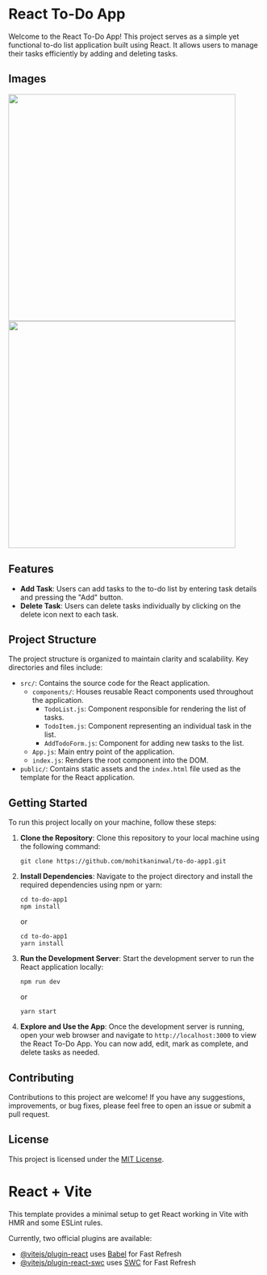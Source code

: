 # React To-Do App

Welcome to the React To-Do App! This project serves as a simple yet functional to-do list application built using React. It allows users to manage their tasks efficiently by adding and deleting tasks.

## Images

<img width="450px" src="https://github.com/mohitkaninwal/to-do-app1/assets/89794081/542ed405-c7b1-437a-89c1-4b9cb9aaa854"/>
<img width="450px" src="https://github.com/mohitkaninwal/to-do-app1/assets/89794081/0528b299-de0c-40ce-9615-c7cc07b2c408"/>


## Features

- **Add Task**: Users can add tasks to the to-do list by entering task details and pressing the "Add" button.
- **Delete Task**: Users can delete tasks individually by clicking on the delete icon next to each task.


## Project Structure

The project structure is organized to maintain clarity and scalability. Key directories and files include:

- `src/`: Contains the source code for the React application.
  - `components/`: Houses reusable React components used throughout the application.
    - `TodoList.js`: Component responsible for rendering the list of tasks.
    - `TodoItem.js`: Component representing an individual task in the list.
    - `AddTodoForm.js`: Component for adding new tasks to the list.
  - `App.js`: Main entry point of the application.
  - `index.js`: Renders the root component into the DOM.
- `public/`: Contains static assets and the `index.html` file used as the template for the React application.

## Getting Started

To run this project locally on your machine, follow these steps:

1. **Clone the Repository**: Clone this repository to your local machine using the following command:

    ```
    git clone https://github.com/mohitkaninwal/to-do-app1.git
    ```

2. **Install Dependencies**: Navigate to the project directory and install the required dependencies using npm or yarn:

    ```
    cd to-do-app1
    npm install
    ```

    or

    ```
    cd to-do-app1
    yarn install
    ```

3. **Run the Development Server**: Start the development server to run the React application locally:

    ```
    npm run dev
    ```

    or

    ```
    yarn start
    ```

4. **Explore and Use the App**: Once the development server is running, open your web browser and navigate to `http://localhost:3000` to view the React To-Do App. You can now add, edit, mark as complete, and delete tasks as needed.

## Contributing

Contributions to this project are welcome! If you have any suggestions, improvements, or bug fixes, please feel free to open an issue or submit a pull request.

## License

This project is licensed under the [MIT License](LICENSE).
# React + Vite

This template provides a minimal setup to get React working in Vite with HMR and some ESLint rules.

Currently, two official plugins are available:

- [@vitejs/plugin-react](https://github.com/vitejs/vite-plugin-react/blob/main/packages/plugin-react/README.md) uses [Babel](https://babeljs.io/) for Fast Refresh
- [@vitejs/plugin-react-swc](https://github.com/vitejs/vite-plugin-react-swc) uses [SWC](https://swc.rs/) for Fast Refresh
